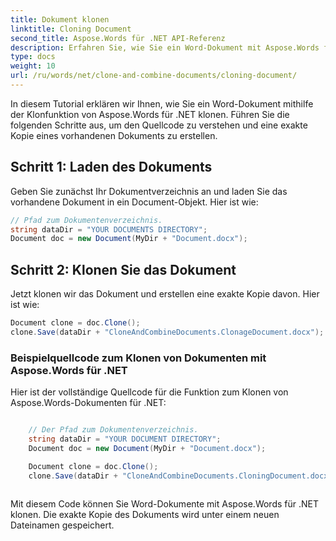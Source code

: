 ```yaml
---
title: Dokument klonen
linktitle: Cloning Document
second_title: Aspose.Words für .NET API-Referenz
description: Erfahren Sie, wie Sie ein Word-Dokument mit Aspose.Words für .NET klonen.
type: docs
weight: 10
url: /ru/words/net/clone-and-combine-documents/cloning-document/
---
```


In diesem Tutorial erklären wir Ihnen, wie Sie ein Word-Dokument mithilfe der Klonfunktion von Aspose.Words für .NET klonen. Führen Sie die folgenden Schritte aus, um den Quellcode zu verstehen und eine exakte Kopie eines vorhandenen Dokuments zu erstellen.

## Schritt 1: Laden des Dokuments

Geben Sie zunächst Ihr Dokumentverzeichnis an und laden Sie das vorhandene Dokument in ein Document-Objekt. Hier ist wie:

```csharp
// Pfad zum Dokumentenverzeichnis.
string dataDir = "YOUR DOCUMENTS DIRECTORY";
Document doc = new Document(MyDir + "Document.docx");
```

## Schritt 2: Klonen Sie das Dokument

Jetzt klonen wir das Dokument und erstellen eine exakte Kopie davon. Hier ist wie:

```csharp
Document clone = doc.Clone();
clone.Save(dataDir + "CloneAndCombineDocuments.ClonageDocument.docx");
```

### Beispielquellcode zum Klonen von Dokumenten mit Aspose.Words für .NET

Hier ist der vollständige Quellcode für die Funktion zum Klonen von Aspose.Words-Dokumenten für .NET:

```csharp

	// Der Pfad zum Dokumentenverzeichnis.
	string dataDir = "YOUR DOCUMENT DIRECTORY";            
	Document doc = new Document(MyDir + "Document.docx");

	Document clone = doc.Clone();
	clone.Save(dataDir + "CloneAndCombineDocuments.CloningDocument.docx");
	
```

Mit diesem Code können Sie Word-Dokumente mit Aspose.Words für .NET klonen. Die exakte Kopie des Dokuments wird unter einem neuen Dateinamen gespeichert.

